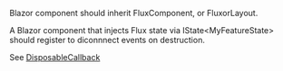Blazor component should inherit FluxComponent, or FluxorLayout.

A Blazor component that injects Flux state 
via IState&lt;MyFeatureState&gt; should 
register to diconnnect events on destruction.

See [DisposableCallback](https://github.com/mrpmorris/Fluxor/blob/master/Docs/disposable-callback-not-disposed.md#disposablecallback-was-not-disposed)